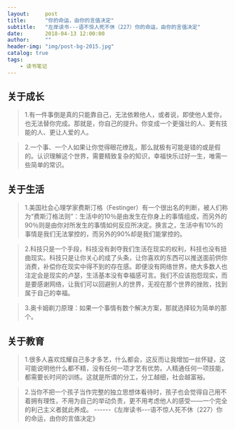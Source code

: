 ```yaml
---
layout:     post
title:      "你的命运，由你的言值决定"
subtitle:   "左岸读书---语不惊人死不休（227）你的命运，由你的言值决定"
date:       2018-04-13 12:00:00
author:     ""
header-img: "img/post-bg-2015.jpg"
catalog: true
tags:
    - 读书笔记
---
```



## 关于成长
>1.有一件事倒是真的只能靠自己，无法依赖他人，或者说，即使他人爱你，也无法替你完成。那就是，你自己的提升。你变成一个更强壮的人、更有技能的人、更让人爱的人。

>2.一个事、一个人如果让你觉得眼花缭乱，那么就极有可能是错的或是假的。认识理解这个世界，需要精致复杂的知识，幸福快乐过好一生，唯需一些简单的常识。

## 关于生活

>1.美国社会心理学家费斯汀格（Festinger）有一个很出名的判断，被人们称为“费斯汀格法则”：生活中的10％是由发生在你身上的事情组成，而另外的90％则是由你对所发生的事情如何反应所决定。换言之，生活中有10%的事情是我们无法掌控的，而另外的90%却是我们能掌控的。

>2.科技只是一个手段，科技没有剥夺我们生活在现实的权利，科技也没有扭曲现实。科技只是让你关心的成了头条，让你喜欢的东西可以推送面前供你消费，补偿你在现实中得不到的存在感。即便没有网络世界，绝大多数人也注定会是现实的卢瑟，生活基本没有幸福感可言。我们不应该抱怨现实，而是要感谢网络，让我们可以回避别人的世界，无视在那个世界的挫败，找到属于自己的幸福。

>3.奥卡姆剃刀原理：如果一个事情有数个解决方案，那就选择较为简单的那个。

## 关于教育

>1.很多人喜欢炫耀自己多才多艺，什么都会，这反而让我增加一丝怀疑，这可能说明他什么都不精，没有任何一项才艺有优势。人精通任何一项技能，都需要长时间的训练。这就是所谓的分工，分工越细，社会越富裕。

>2.当你不把一个孩子当作完整的独立思想体看待时，孩子也会觉得自己用不着拥有理性，不用为自己的举动负责，更不用考虑他人的感受——一个完全的利己主义者就此养成。                                           ------《左岸读书---语不惊人死不休（227）你的命运，由你的言值决定》





